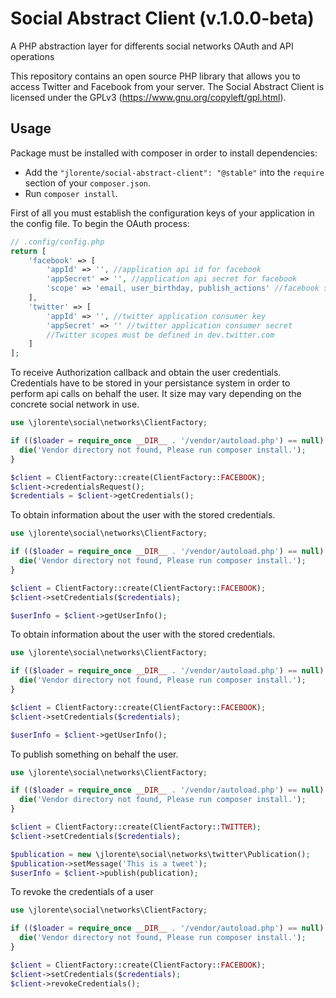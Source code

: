 Social Abstract Client (v.1.0.0-beta)
=====================================

A PHP abstraction layer for differents social networks OAuth and API operations

This repository contains an open source PHP library that allows you to 
access Twitter and Facebook from your server. The Social Abstract Client is 
licensed under the GPLv3 (https://www.gnu.org/copyleft/gpl.html).


Usage
-----

Package must be installed with composer in order to install dependencies:

- Add the `"jlorente/social-abstract-client": "@stable"` into the `require` section of your `composer.json`.
- Run `composer install`.

First of all you must establish the configuration keys of your application in the 
config file.
To begin the OAuth process:
```php
// .config/config.php
return [
    'facebook' => [
        'appId' => '', //application api id for facebook
        'appSecret' => '', //application api secret for facebook
        'scope' => 'email, user_birthday, publish_actions' //facebook scopes
    ],
    'twitter' => [
        'appId' => '', //twitter application consumer key
        'appSecret' => '' //twitter application consumer secret
        //Twitter scopes must be defined in dev.twitter.com
    ]
];
```

To receive Authorization callback and obtain the user credentials. 
Credentials have to be stored in your persistance system in order to perform api calls on behalf the user. 
It size may vary depending on the concrete social network in use.
```php
use \jlorente\social\networks\ClientFactory;

if (($loader = require_once __DIR__ . '/vendor/autoload.php') == null)  {
  die('Vendor directory not found, Please run composer install.');
}

$client = ClientFactory::create(ClientFactory::FACEBOOK);
$client->credentialsRequest();
$credentials = $client->getCredentials();
```

To obtain information about the user with the stored credentials.
```php
use \jlorente\social\networks\ClientFactory;

if (($loader = require_once __DIR__ . '/vendor/autoload.php') == null)  {
  die('Vendor directory not found, Please run composer install.');
}

$client = ClientFactory::create(ClientFactory::FACEBOOK);
$client->setCredentials($credentials);

$userInfo = $client->getUserInfo();
```

To obtain information about the user with the stored credentials.
```php
use \jlorente\social\networks\ClientFactory;

if (($loader = require_once __DIR__ . '/vendor/autoload.php') == null)  {
  die('Vendor directory not found, Please run composer install.');
}

$client = ClientFactory::create(ClientFactory::FACEBOOK);
$client->setCredentials($credentials);

$userInfo = $client->getUserInfo();
```

To publish something on behalf the user.
```php
use \jlorente\social\networks\ClientFactory;

if (($loader = require_once __DIR__ . '/vendor/autoload.php') == null)  {
  die('Vendor directory not found, Please run composer install.');
}

$client = ClientFactory::create(ClientFactory::TWITTER);
$client->setCredentials($credentials);

$publication = new \jlorente\social\networks\twitter\Publication();
$publication->setMessage('This is a tweet');
$userInfo = $client->publish(publication);
```

To revoke the credentials of a user
```php
use \jlorente\social\networks\ClientFactory;

if (($loader = require_once __DIR__ . '/vendor/autoload.php') == null)  {
  die('Vendor directory not found, Please run composer install.');
}

$client = ClientFactory::create(ClientFactory::FACEBOOK);
$client->setCredentials($credentials);
$client->revokeCredentials();
```

